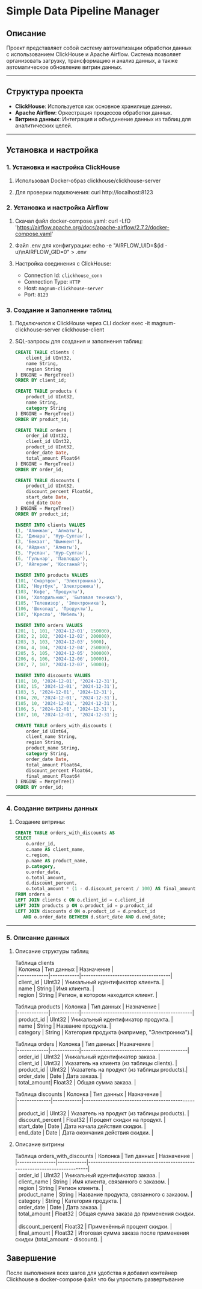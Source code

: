 # Simple Data Pipeline Manager

## Описание
Проект представляет собой систему автоматизации обработки данных с использованием ClickHouse и Apache Airflow. 
Система позволяет организовать загрузку, трансформацию и анализ данных, а также автоматическое обновление витрин данных.

---

## Структура проекта
- **ClickHouse**: Используется как основное хранилище данных.
- **Apache Airflow**: Оркестрация процессов обработки данных.
- **Витрина данных**: Интеграция и объединение данных из таблиц для аналитических целей.

---

## Установка и настройка

### 1. Установка и настройка ClickHouse
1. Использовал Docker-образ clickhouse/clickhouse-server

2. Для проверки подключения:
    curl http://localhost:8123

### 2. Установка и настройка Airflow
1. Скачал файл docker-compose.yaml:
    curl -LfO 'https://airflow.apache.org/docs/apache-airflow/2.7.2/docker-compose.yaml'

2. Файл .env для конфигурации:
    echo -e "AIRFLOW_UID=$(id -u)\nAIRFLOW_GID=0" > .env    

3. Настройка соединения с ClickHouse:
    - Connection Id: `clickhouse_conn`
    - Connection Type: `HTTP`
    - Host: `magnum-clickhouse-server`
    - Port: `8123`

### 3. Создание и Заполнение таблиц
1. Подключился к ClickHouse через CLI
    docker exec -it magnum-clickhouse-server clickhouse-client
2. SQL-запросы для создания и заполнения таблиц:
    ```sql
    CREATE TABLE clients (
        client_id UInt32,
        name String,
        region String
    ) ENGINE = MergeTree()
    ORDER BY client_id;

    CREATE TABLE products (
        product_id UInt32,
        name String,
        category String
    ) ENGINE = MergeTree()
    ORDER BY product_id;

    CREATE TABLE orders (
        order_id UInt32,
        client_id UInt32,
        product_id UInt32,
        order_date Date,
        total_amount Float64
    ) ENGINE = MergeTree()
    ORDER BY order_id;

    CREATE TABLE discounts (
        product_id UInt32,
        discount_percent Float64,
        start_date Date,
        end_date Date
    ) ENGINE = MergeTree()
    ORDER BY product_id;
    ```

    ```sql
    INSERT INTO clients VALUES
    (1, 'Алимжан', 'Алматы'),
    (2, 'Динара', 'Нур-Султан'),
    (3, 'Бекзат', 'Шымкент'),
    (4, 'Айдана', 'Алматы'),
    (5, 'Руслан', 'Нур-Султан'),
    (6, 'Гульнар', 'Павлодар'),
    (7, 'Айгерим', 'Костанай');

    INSERT INTO products VALUES
    (101, 'Смартфон', 'Электроника'),
    (102, 'Ноутбук', 'Электроника'),
    (103, 'Кофе', 'Продукты'),
    (104, 'Холодильник', 'Бытовая техника'),
    (105, 'Телевизор', 'Электроника'),
    (106, 'Шоколад', 'Продукты'),
    (107, 'Кресло', 'Мебель');

    INSERT INTO orders VALUES
    (201, 1, 101, '2024-12-01', 150000),
    (202, 2, 102, '2024-12-02', 200000),
    (203, 3, 103, '2024-12-03', 5000),
    (204, 4, 104, '2024-12-04', 250000),
    (205, 5, 105, '2024-12-05', 300000),
    (206, 6, 106, '2024-12-06', 10000),
    (207, 7, 107, '2024-12-07', 50000);

    INSERT INTO discounts VALUES
    (101, 10, '2024-12-01', '2024-12-31'),
    (102, 15, '2024-12-01', '2024-12-31'),
    (103, 5, '2024-12-01', '2024-12-31'),
    (104, 20, '2024-12-01', '2024-12-31'),
    (105, 10, '2024-12-01', '2024-12-31'),
    (106, 5, '2024-12-01', '2024-12-31'),
    (107, 10, '2024-12-01', '2024-12-31');

    CREATE TABLE orders_with_discounts (
        order_id UInt64,
        client_name String,
        region String,
        product_name String,
        category String,
        order_date Date,
        total_amount Float64,
        discount_percent Float64,
        final_amount Float64
    ) ENGINE = MergeTree()
    ORDER BY order_id;
    ```

---

### 4. Создание витрины данных
1. Создание витрины:
    ```sql
    CREATE TABLE orders_with_discounts AS
    SELECT
        o.order_id,
        c.name AS client_name,
        c.region,
        p.name AS product_name,
        p.category,
        o.order_date,
        o.total_amount,
        d.discount_percent,
        o.total_amount * (1 - d.discount_percent / 100) AS final_amount
    FROM orders o
    LEFT JOIN clients c ON o.client_id = c.client_id
    LEFT JOIN products p ON o.product_id = p.product_id
    LEFT JOIN discounts d ON o.product_id = d.product_id
       AND o.order_date BETWEEN d.start_date AND d.end_date;
    ```


---

### 5. Описание данных
1. Описание структуры таблиц

    Таблица clients<br>
| Колонка     | Тип данных | Назначение                          |<br>
|-------------|------------|-------------------------------------|<br>
| client_id   | UInt32     | Уникальный идентификатор клиента.   |<br>
| name        | String     | Имя клиента.                        |<br>
| region      | String     | Регион, в котором находится клиент. |<br>

    Таблица products
| Колонка     | Тип данных | Назначение                                   |<br>
|-------------|------------|----------------------------------------------|<br>
| product_id  | UInt32     | Уникальный идентификатор продукта.           |<br>
| name        | String     | Название продукта.                           |<br>
| category    | String     | Категория продукта (например, "Электроника").|<br>

    Таблица orders
| Колонка     | Тип данных | Назначение                                 |<br>
|-------------|------------|--------------------------------------------|<br>
| order_id    | UInt32     | Уникальный идентификатор заказа.           |<br>
| client_id   | UInt32     | Указатель на клиента (из таблицы clients). |<br>
| product_id  | UInt32     | Указатель на продукт (из таблицы products).|<br>
| order_date  | Date       | Дата заказа.                               |<br>
| total_amount| Float32    | Общая сумма заказа.                        |<br>

    Таблица discounts
| Колонка      | Тип данных | Назначение                                   |<br>
|--------------|------------|----------------------------------------------|<br>
| product_id   | UInt32     | Указатель на продукт (из таблицы products).  |<br>
| discount_percent | Float32 | Процент скидки на продукт.                  |<br>
| start_date   | Date       | Дата начала действия скидки.                 |<br>
| end_date     | Date       | Дата окончания действия скидки.              |<br>

2. Описание витрины

    Таблица orders_with_discounts
| Колонка        | Тип данных | Назначение                                                               |<br>
|----------------|------------|--------------------------------------------------------------------------|<br>
| order_id       | UInt32     | Уникальный идентификатор заказа.                                         |<br>
| client_name    | String     | Имя клиента, связанного с заказом.                                       |<br>
| region         | String     | Регион клиента.                                                          |<br>
| product_name   | String     | Название продукта, связанного с заказом.                                 |<br>
| category       | String     | Категория продукта.                                                      |<br>
| order_date     | Date       | Дата заказа.                                                             |<br>
| total_amount   | Float32    | Общая сумма заказа до применения скидки.                                 |<br>
| discount_percent| Float32   | Применённый процент скидки.                                              |<br>
| final_amount   | Float32    | Итоговая сумма заказа после применения скидки (total_amount - discount). |<br>


## Завершение
После выполнения всех шагов для удобства я добавил контейнер Clickhouse в docker-compose файл что бы упростить развертывание

